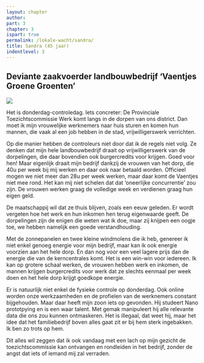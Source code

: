 ```yaml
---
layout: chapter
author: 
part: 3
chapter: 3
ispart: true
permalink: /lokale-wacht/sandra/
title: Sandra (45 jaar)
indentlevel: 3
---
```


## Deviante zaakvoerder landbouwbedrijf ‘Vaentjes Groene Groenten’

<a href="{{ site.baseurl }}/images/Sandra.jpg" data-lightbox="Sandra"><img src="{{ site.baseurl }}/images/Sandra.jpg"></a>

Het is donderdag-controledag. 
Iets concreter: De Provinciale Toezichtscommissie Werk komt langs in de dorpen van ons district. Dan moet ik mijn vrouwelijke werknemers naar huis sturen en komen hun mannen, die vaak al een job hebben in de stad, vrijwilligerswerk verrichten. 

Op die manier hebben de controleurs niet door dat ik de regels niet volg. Ze denken dat mijn hele landbouwbedrijf draait op vrijwilligerswerk van de dorpelingen, die daar bovendien ook burgercredits voor krijgen. Goed voor hen! Maar eigenlijk draait mijn bedrijf dankzij de vrouwen van het dorp, die 40u per week bij mij werken en daar ook naar betaald worden. Officieel mogen we niet meer dan 28u per week werken, maar daar komt de Vaentjes niet mee rond. Het kan mij niet schelen dat dat ‘oneerlijke concurrentie’ zou zijn. De vrouwen werken graag de volledige week en verdienen graag hun eigen geld. 

De maatschappij wil dat ze thuis blijven, zoals een eeuw geleden. Er wordt vergeten hoe het werk en hun inkomen hen terug eigenwaarde geeft. De dorpelingen zijn de enigen die weten wat ik doe, maar zij knijpen een oogje toe, we hebben namelijk een goede verstandhouding. 

Met de zonnepanelen en twee kleine windmolens die ik heb, genereer ik niet enkel genoeg energie voor mijn bedrijf, maar kan ik ook energie voorzien aan het hele dorp. En dan nog voor een veel lagere prijs dan de energie die van de kerncentrales komt. Het is een win-win voor iedereen. Ik kan op grotere schaal werken, de vrouwen hebben werk en inkomen, de mannen krijgen burgercredits voor werk dat ze slechts eenmaal per week doen en het hele dorp krijgt goedkope energie. 

Er is natuurlijk niet enkel de fysieke controle op donderdag. Ook online worden onze werkzaamheden en de profielen van de werknemers constant bijgehouden. Maar daar heeft mijn zoon iets op gevonden. Hij studeert Nano prototpying en is een waar talent. Met gemak manipuleert hij alle relevante data die ons zou kunnen ontmaskeren. Het is illegaal, dat weet hij, maar het idee dat het familiebedrijf boven alles gaat zit er bij hem sterk ingebakken. Ik ben zo trots op hem. 

Dit alles wil zeggen dat ik ook vandaag met een lach op mijn gezicht de toezichtscommissie kan ontvangen en rondleiden in het bedrijf, zonder de angst dat iets of iemand mij zal verraden.
